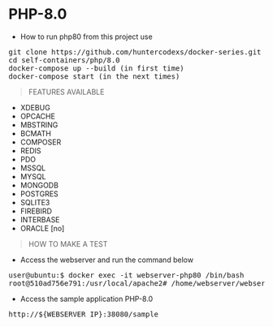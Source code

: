 # PHP-8.0

- How to run php80 from this project use

<pre>
git clone https://github.com/huntercodexs/docker-series.git .
cd self-containers/php/8.0
docker-compose up --build (in first time)
docker-compose start (in the next times)
</pre>

> FEATURES AVAILABLE

- XDEBUG
- OPCACHE
- MBSTRING
- BCMATH
- COMPOSER
- REDIS
- PDO
- MSSQL
- MYSQL
- MONGODB
- POSTGRES
- SQLITE3
- FIREBIRD
- INTERBASE
- ORACLE [no]

> HOW TO MAKE A TEST

- Access the webserver and run the command below

<pre>
user@ubuntu:$ docker exec -it webserver-php80 /bin/bash
root@510ad756e791:/usr/local/apache2# /home/webserver/webserver.sh restart
</pre>

- Access the sample application PHP-8.0

<pre>
http://${WEBSERVER_IP}:38080/sample
</pre>
